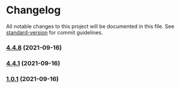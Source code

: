 # Changelog

All notable changes to this project will be documented in this file. See [standard-version](https://github.com/conventional-changelog/standard-version) for commit guidelines.

### [4.4.8](https://github.com/JustDams/faceitFinder/compare/v4.4.1...v4.4.8) (2021-09-16)

### [4.4.1](https://github.com/JustDams/faceitFinder/compare/v1.0.2...v4.4.1) (2021-09-16)

### [1.0.1](https://github.com/JustDams/faceitFinder/compare/v4.4...v1.0.1) (2021-09-16)
